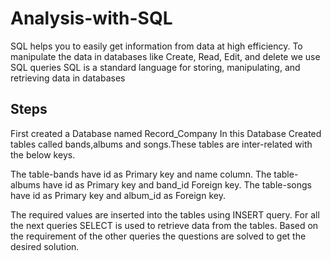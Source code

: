# Analysis-with-SQL
SQL helps you to easily get information from data at high efficiency. 
To manipulate the data in databases like Create, Read, Edit, and delete we use SQL queries
SQL is a standard language for storing, manipulating, and retrieving data in databases

## Steps
First created a Database named Record_Company
In this Database Created tables called bands,albums and songs.These tables are inter-related with the below keys.

The table-bands have id as Primary key and name column.
The table-albums have id as Primary key and band_id Foreign key.
The table-songs have id as Primary key  and album_id as Foreign key.

The required values are inserted into the tables using INSERT query.
For all the next queries SELECT is used to retrieve data from the tables.
Based on the requirement of the other queries the questions are solved to get the desired solution.
